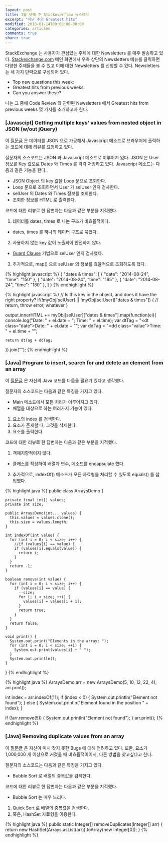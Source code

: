 ```yaml
---
layout: post
title: 1월 넷째 주 Stackoverflow 뉴스레터
excerpt: "지난 주의 Greatest hits"
modified: 2018-01-14T00:00:00-00:00
categories: articles
comments: true
share: true
---
```


StackExchange 는 사용자가 관심있는 주제에 대한 Newsletters 를 매주 발송하고 있다. [Stackexchange.com](https://stackexchange.com/) 메인 화면에서 우측 상단의 Newsletters 메뉴를 클릭하면 다양한 주제들을 볼 수 있고 이에 대한 Newsletters 를 신청할 수 있다. Newsletters 는 세 가지 단락으로 구성되어 있다.

- Top new questions this week:
- Greatest hits from previous weeks:
- Can you answer these?

나는 그 중에 Code Review 와 관련된 Newsletters 에서 Greatest hits from previous weeks 몇 가지를 소개하고자 한다.

### [Javascipt] Getting multiple keys' values from nested object in JSON (w/out jQuery)

이 [질문글](https://codereview.stackexchange.com/questions/61013/getting-multiple-keys-values-from-nested-object-in-json-w-out-jquery) 은 데이터를 JSON 으로 가공해서 Javascript 메소드로 브라우저에 출력하는 코드에 대해 리뷰를 요청하고 있다.

질문자의 소스코드는 JSON 과 Javascript 메소드로 이루어져 있다. JSON 은 User 정보를 Key 값으로 Dates 와 Times 를 각각 저장하고 있다. Javascript 메소드는 다음과 같은 기능을 한다.

- JSON Object 의 key 값을 Loop 문으로 조회한다.
- Loop 문으로 조회하면서 User 가 selUser 인지 검사한다.
- selUser 의 Dates 와 Times 정보를 조회한다.
- 조회한 정보를 HTML 로 출력한다.

코드에 대한 리뷰로 한 답변자는 다음과 같은 부분을 지적했다.

1. 데이터를 dates, times 로 나눈 구조가 비효율적이다.
- dates, times 를 하나의 데이터 구조로 묶었다.
2. 사용하지 않는 key 값이 노출되어 안전하지 않다.
- [Guard Clause](https://refactoring.com/catalog/replaceNestedConditionalWithGuardClauses.html) 기법으로 selUser 인지 검사했다.
3. 추가적으로, map() 으로 selUser 의 정보를 효율적으로 조회하도록 했다.

{% highlight javascript %}
  { "dates & times": [
    { "date": "2014-08-24", "time": "150" },
    { "date": "2014-08-24", "time": "165" },
    { "date": "2014-08-24", "time": "180" },
  ] }
{% endhighlight %}

{% highlight javascript %}
  // Is this key in the object, and does it have the right property?
  if(!myObj[selUser] || !myObj[selUser]["dates & times"]) { // return, throw error, whatever }

  output.innerHTML += myObj[selUser]["dates & times"].map(function(el){
    console.log("Date: " + el.date + "; Time: " + el.time);
    var dtTag = "<dt class=\"date\"><span>Date: </span>" + el.date + "</dt>";
    var ddTag = "<dd class=\"value\"><span>Time: </span>" + el.time + "</dd>";

    return dtTag + ddTag;
  }).join("");
{% endhighlight %}

### [Java] Program to insert, search for and delete an element from an array

이 [질문글](https://codereview.stackexchange.com/questions/61013/getting-multiple-keys-values-from-nested-object-in-json-w-out-jquery) 은 자신의 Java 코드를 다듬을 필요가 있다고 생각했다.

질문자의 소스코드는 다음과 같은 특징을 가지고 있다.

- Main 메소드에서 모든 처리가 이루어지고 있다.
- 배열을 대상으로 하는 여러가지 기능이 있다.
1. 요소의 index 를 검색한다.
2. 요소가 존재할 때, 그것을 삭제한다.
3. 요소를 출력한다.

코드에 대한 리뷰로 한 답변자는 다음과 같은 부분을 지적했다.

1. 객체지향적이지 않다.
- 클래스를 작성하여 배열과 변수, 메소드를 encapsulate 했다.
2. 추가적으로, indexOf() 메소드가 모든 자료형을 처리할 수 있도록 equals() 를 삽입했다.

{% highlight java %}
  public class ArraysDemo {

    private final int[] values;
    private int size;

    public ArraysDemo(int... values) {
      this.values = values.clone();
      this.size = values.length;
    }

    int indexOf(int value) {
      for (int i = 0; i < size; i++) {
        //if (values[i] == value) {
        if (values[i].equals(value)) {
          return i;
        }
      }
      return -1;
    }

    boolean remove(int value) {
      for (int i = 0; i < size; i++) {
        if (values[i] == value) {
          --size;
          for (; i < size; ++i) {
            values[i] = values[i + 1];
          }
          return true;
        }
      }
      return false;
    }

    void print() {
      System.out.print("Elements in the array: ");
      for (int i = 0; i < size; ++i) {
        System.out.print(values[i] + " ");
      }
      System.out.println();
    }

  }
{% endhighlight %}

{% highlight java %}
  ArraysDemo arr = new ArraysDemo(5, 10, 12, 22, 4);
  arr.print();

  int index = arr.indexOf(11);
  if (index < 0) {
    System.out.println("Element not found");
  } else {
    System.out.println("Element found in the position " + index);
  }

  if (!arr.remove(5)) {
    System.out.println("Element not found");
  }
  arr.print();
{% endhighlight %}


### [Java] Removing duplicate values from an array

이 [질문글](https://codereview.stackexchange.com/questions/29210/removing-duplicate-values-from-an-array) 은 자신이 미처 찾지 못한 Bugs 에 대해 염려하고 있다. 또한, 요소가 1,000,000 개 이상으로 커졌을 때 비효율적이어서, 다른 방법을 찾고싶다고 한다.

질문자의 소스코드는 다음과 같은 특징을 가지고 있다.

- Bubble Sort 로 배열의 중복값을 검색한다.

코드에 대한 리뷰로 한 답변자는 다음과 같은 부분을 지적했다.

- Bubble Sort 는 매우 느리다.
1. Quick Sort 로 배열의 중복값을 검색한다.
2. 혹은, HashSet 자료형을 이용한다.

{% highlight java %}
  public static Integer[] removeDuplicates(Integer[] arr) {
    return new HashSet<Integer>(Arrays.asList(arr)).toArray(new Integer[0]);
  }
{% endhighlight %}
